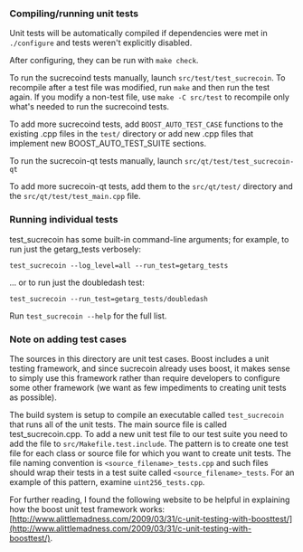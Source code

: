 ### Compiling/running unit tests

Unit tests will be automatically compiled if dependencies were met in `./configure`
and tests weren't explicitly disabled.

After configuring, they can be run with `make check`.

To run the sucrecoind tests manually, launch `src/test/test_sucrecoin`. To recompile
after a test file was modified, run `make` and then run the test again. If you
modify a non-test file, use `make -C src/test` to recompile only what's needed
to run the sucrecoind tests.

To add more sucrecoind tests, add `BOOST_AUTO_TEST_CASE` functions to the existing
.cpp files in the `test/` directory or add new .cpp files that
implement new BOOST_AUTO_TEST_SUITE sections.

To run the sucrecoin-qt tests manually, launch `src/qt/test/test_sucrecoin-qt`

To add more sucrecoin-qt tests, add them to the `src/qt/test/` directory and
the `src/qt/test/test_main.cpp` file.

### Running individual tests

test_sucrecoin has some built-in command-line arguments; for
example, to run just the getarg_tests verbosely:

    test_sucrecoin --log_level=all --run_test=getarg_tests

... or to run just the doubledash test:

    test_sucrecoin --run_test=getarg_tests/doubledash

Run `test_sucrecoin --help` for the full list.

### Note on adding test cases

The sources in this directory are unit test cases.  Boost includes a
unit testing framework, and since sucrecoin already uses boost, it makes
sense to simply use this framework rather than require developers to
configure some other framework (we want as few impediments to creating
unit tests as possible).

The build system is setup to compile an executable called `test_sucrecoin`
that runs all of the unit tests.  The main source file is called
test_sucrecoin.cpp. To add a new unit test file to our test suite you need 
to add the file to `src/Makefile.test.include`. The pattern is to create 
one test file for each class or source file for which you want to create 
unit tests.  The file naming convention is `<source_filename>_tests.cpp` 
and such files should wrap their tests in a test suite 
called `<source_filename>_tests`. For an example of this pattern, 
examine `uint256_tests.cpp`.

For further reading, I found the following website to be helpful in
explaining how the boost unit test framework works:
[http://www.alittlemadness.com/2009/03/31/c-unit-testing-with-boosttest/](http://www.alittlemadness.com/2009/03/31/c-unit-testing-with-boosttest/).
